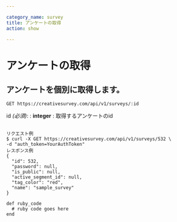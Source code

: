 ```yaml
---

category_name: survey
title: アンケートの取得
action: show

---
```


# アンケートの取得

## アンケートを個別に取得します。

`GET https://creativesurvey.com/api/v1/surveys/:id`

id _(必須)_:
: __integer__
: 取得するアンケートのid

~~~

リクエスト例
$ curl -X GET https://creativesurvey.com/api/v1/surveys/532 \
-d "auth_token=YourAuthToken"
レスポンス例
{
  "id": 532,
  "password": null,
  "is_public": null,
  "active_segment_id": null,
  "tag_color": "red",
  "name": "sample_survey"
}
~~~

~~~
def ruby_code
  # ruby code goes here
end
~~~
